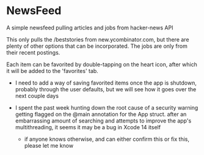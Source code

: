 # NewsFeed
A simple newsfeed pulling articles and jobs from hacker-news API

This only pulls the /beststories from new.ycombinator.com, but there are
plenty of other options that can be incorporated. The jobs are only from their recent postings. 

Each item can be favorited by double-tapping on the heart icon, after which it will be added
to the 'favorites' tab. 
- I need to add a way of saving favorited items once the app is shutdown, probably through the user defaults, but 
we will see how it goes over the next couple days

- I spent the past week hunting down the root cause of a security warning getting flagged on the @main annotation for the App struct. 
  after an embarrassing amount of searching and attempts to improve the app's multithreading, it seems it may be a bug in Xcode 14 itself
  - if anyone knows otherwise, and can either confirm this or fix this, please let me know

